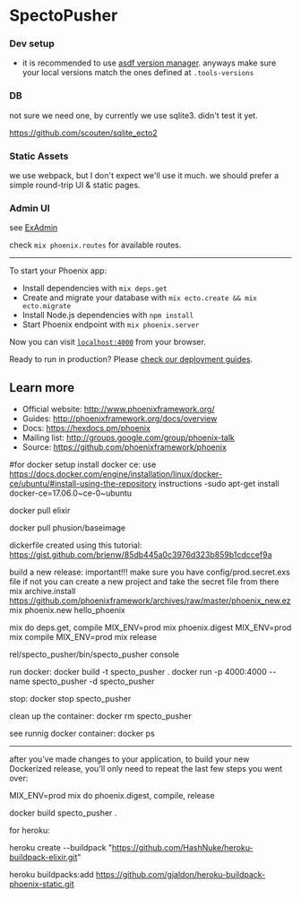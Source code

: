 # SpectoPusher

### Dev setup

 - it is recommended to use [asdf version manager](https://github.com/asdf-vm/asdf). anyways make sure your local versions match the ones defined at `.tools-versions`

### DB

not sure we need one, by currently we use sqlite3. didn't test it yet.

https://github.com/scouten/sqlite_ecto2

### Static Assets
we use webpack, but I don't expect we'll use it much.
we should prefer a simple round-trip UI & static pages.

### Admin UI
see [ExAdmin](https://github.com/smpallen99/ex_admin)

check `mix phoenix.routes` for available routes.

------------------------------------------

To start your Phoenix app:

  * Install dependencies with `mix deps.get`
  * Create and migrate your database with `mix ecto.create && mix ecto.migrate`
  * Install Node.js dependencies with `npm install`
  * Start Phoenix endpoint with `mix phoenix.server`

Now you can visit [`localhost:4000`](http://localhost:4000) from your browser.

Ready to run in production? Please [check our deployment guides](http://www.phoenixframework.org/docs/deployment).

## Learn more

  * Official website: http://www.phoenixframework.org/
  * Guides: http://phoenixframework.org/docs/overview
  * Docs: https://hexdocs.pm/phoenix
  * Mailing list: http://groups.google.com/group/phoenix-talk
  * Source: https://github.com/phoenixframework/phoenix


#for docker setup
install docker ce: use https://docs.docker.com/engine/installation/linux/docker-ce/ubuntu/#install-using-the-repository instructions
-sudo apt-get install docker-ce=17.06.0~ce-0~ubuntu

docker pull elixir

docker pull phusion/baseimage

dickerfile created using this tutorial:
https://gist.github.com/brienw/85db445a0c3976d323b859b1cdccef9a

build a new release:
important!!! make sure you have config/prod.secret.exs file
if not you can create a new project and take the secret file from there
mix archive.install https://github.com/phoenixframework/archives/raw/master/phoenix_new.ez
mix phoenix.new hello_phoenix 

mix do deps.get, compile
MIX_ENV=prod mix phoenix.digest
MIX_ENV=prod mix compile
MIX_ENV=prod mix release

rel/specto_pusher/bin/specto_pusher console


run docker:
docker build -t specto_pusher .
docker run -p 4000:4000 --name specto_pusher -d specto_pusher

stop:
docker stop specto_pusher

clean up the container:
docker rm specto_pusher

see runnig docker container:
docker ps



---------------------------------
after you've made changes to your application, to build your new Dockerized release, you'll only need to repeat the last few steps you went over:

MIX_ENV=prod mix do phoenix.digest, compile, release

docker build specto_pusher .


for heroku:

heroku create --buildpack "https://github.com/HashNuke/heroku-buildpack-elixir.git"

heroku buildpacks:add https://github.com/gjaldon/heroku-buildpack-phoenix-static.git

